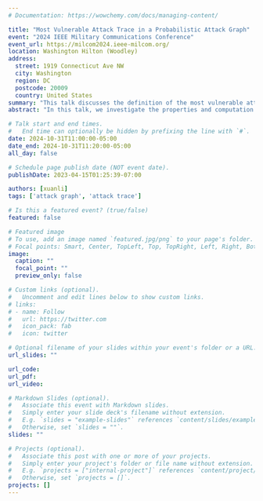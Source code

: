 ```yaml
---
# Documentation: https://wowchemy.com/docs/managing-content/

title: "Most Vulnerable Attack Trace in a Probabilistic Attack Graph"
event: "2024 IEEE Military Communications Conference"
event_url: https://milcom2024.ieee-milcom.org/
location: Washington Hilton (Woodley)
address: 
  street: 1919 Connecticut Ave NW
  city: Washington
  region: DC
  postcode: 20009
  country: United States
summary: "This talk discusses the definition of the most vulnerable attack trace in probabilistic graphs and methods to find them."
abstract: "In this talk, we investigate the properties and computation of attack traces on probabilistic attack graphs, a model that integrates probability into traditional attack graphs to reflect the varying exploitability of network vulnerabilities. We introduce the Most Vulnerable Attack Trace (MVAT) problem, which aims to identify the attack trace with the highest cumulative success probability for an attacker."

# Talk start and end times.
#   End time can optionally be hidden by prefixing the line with `#`.
date: 2024-10-31T11:00:00-05:00
date_end: 2024-10-31T11:20:00-05:00
all_day: false

# Schedule page publish date (NOT event date).
publishDate: 2023-04-15T01:25:39-07:00

authors: [xuanli]
tags: ['attack graph', 'attack trace']

# Is this a featured event? (true/false)
featured: false

# Featured image
# To use, add an image named `featured.jpg/png` to your page's folder. 
# Focal points: Smart, Center, TopLeft, Top, TopRight, Left, Right, BottomLeft, Bottom, BottomRight.
image:
  caption: ""
  focal_point: ""
  preview_only: false

# Custom links (optional).
#   Uncomment and edit lines below to show custom links.
# links:
# - name: Follow
#   url: https://twitter.com
#   icon_pack: fab
#   icon: twitter

# Optional filename of your slides within your event's folder or a URL.
url_slides: ""

url_code:
url_pdf:
url_video:

# Markdown Slides (optional).
#   Associate this event with Markdown slides.
#   Simply enter your slide deck's filename without extension.
#   E.g. `slides = "example-slides"` references `content/slides/example-slides.md`.
#   Otherwise, set `slides = ""`.
slides: ""

# Projects (optional).
#   Associate this post with one or more of your projects.
#   Simply enter your project's folder or file name without extension.
#   E.g. `projects = ["internal-project"]` references `content/project/deep-learning/index.md`.
#   Otherwise, set `projects = []`.
projects: []
---
```

